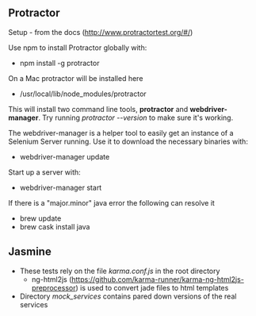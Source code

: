 Protractor
-
Setup - from the docs (http://www.protractortest.org/#/)

Use npm to install Protractor globally with:

* npm install -g protractor

On a Mac protractor will be installed here

* /usr/local/lib/node_modules/protractor

This will install two command line tools, **protractor** and **webdriver-manager**. Try running _protractor --version_ to make sure it's working.

The webdriver-manager is a helper tool to easily get an instance of a Selenium Server running. Use it to download the necessary binaries with:

* webdriver-manager update

Start up a server with:

* webdriver-manager start

If there is a "major.minor" java error the following can resolve it

- brew update
- brew cask install java

Jasmine
-
* These tests rely on the file _karma.conf.js_ in the root directory
    * ng-html2js (https://github.com/karma-runner/karma-ng-html2js-preprocessor) is used to convert jade files to html templates
* Directory _mock_services_ contains pared down versions of the real services